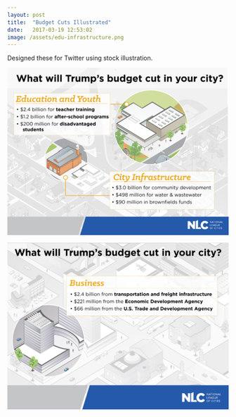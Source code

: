 ```yaml
---
layout: post
title:  "Budget Cuts Illustrated"
date:   2017-03-19 12:53:02
image: /assets/edu-infrastructure.png
---
```


Designed these for Twitter using stock illustration.

[![What will Trump's budget cut in your city? Education and infrastructure.](/assets/edu-infrastructure.png)](https://twitter.com/leagueofcities/status/844263961440731140)

[![What will Trump's budget cut in your city? Support for business.](/assets/business.png)](https://twitter.com/leagueofcities/status/844219810812706818)

<!-- [![Congress: Protect Programs Vital To Cities](/assets/protect-programs)]() -->
